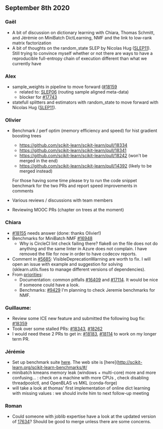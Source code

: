 ## September 8th 2020

### Gaël
- A bit of discussion on dictionary learning with Chiara, Thomas Schmitt, and Jérémie on MiniBatch DictLearning, NMF and the link to low-rank matrix factorization
- A bit of thoughts on the random_state SLEP by Nicolas Hug ([SLEP11](https://github.com/scikit-learn/enhancement_proposals/pull/24)).
  Still trying to convince myself whether or not there are ways to have a reproducible full-entropy chain of execution different than what we currently have

### Alex
- sample_weights in pipeline to move forward ([#18159](https://github.com/scikit-learn/scikit-learn/issues/18159)
  - related to: [SLEP06](https://github.com/scikit-learn/enhancement_proposals/blob/master/slep006/proposal.rst) (routing sample aligned meta-data)
  - blocker for [#17743](https://github.com/scikit-learn/scikit-learn/pull/17743)
- statefull splitters and estimators with random_state to move forward with Nicolas Hug
  ([SLEP11](https://github.com/scikit-learn/enhancement_proposals/pull/24)).

### Olivier
- Benchmark / perf optim (memory efficiency and speed) for hist gradient boosting trees
    - https://github.com/scikit-learn/scikit-learn/pull/18334
    - https://github.com/scikit-learn/scikit-learn/pull/18341
    - https://github.com/scikit-learn/scikit-learn/pull/18242 (won't be merged in the end)
    - https://github.com/scikit-learn/scikit-learn/pull/14392 (likely to be merged instead)

    For those having some time please try to run the code snippet benchmark for the two PRs and report speed improvements in comments

- Various reviews / discussions with team members
- Reviewing MOOC PRs (chapter on trees at the moment)

### Chiara
- [#18155](https://github.com/scikit-learn/scikit-learn/pull/18155) needs answer (done: thanks Olivier!)
- Benchmarks for MiniBatch NMF [#16948](https://github.com/scikit-learn/scikit-learn/pull/16948)
  - Why is CircleCI lint check failing there? flake8 on the file does not do anything and the same linter in Azure does not complain.
    I have removed the file for now in order to have codecov reports.
- Comment in [#5685](https://github.com/scikit-learn/scikit-learn/issues/5685): VisibleDeprecationWarning are worth to fix.
  I will open an issue with example and suggestion for solving (sklearn.utils.fixes to  manage different versions of dependencies).
- From [priorities](https://github.com/scikit-learn-inria-fondation/follow-up/projects/2):
    - Documentation: common pitfalls [#16409](https://github.com/scikit-learn/scikit-learn/pull/16409) and
      [#17114](https://github.com/scikit-learn/scikit-learn/pull/17114). It would be nice if someone could have a look.
    - Benchmarks: [#9429](https://github.com/scikit-learn/scikit-learn/issues/9429) I'm planning to check Jeremie benchmarks for NMF.

### Guillaume:
- Review some ICE new feature and submitted the following bug fix: [#18359](https://github.com/scikit-learn/scikit-learn/pull/18359)
- Took over some stalled PRs: [#18343](https://github.com/scikit-learn/scikit-learn/pull/18343),
  [#18262](https://github.com/scikit-learn/scikit-learn/pull/18262)
- I would need these 2 PRs to get in: [#18183](https://github.com/scikit-learn/scikit-learn/pull/18183),
  [#18114](https://github.com/scikit-learn/scikit-learn/pull/18114) to work on my longer term PR.
 
### Jérémie
- Set up benchmark suite [here](https://github.com/scikit-learn/scikit-learn-benchmarks). The web site is
  [here](http://scikit-learn.org/scikit-learn-benchmarks/#/
- minibatch kmeans memory leak (windows + multi-core) more and more confusing... : check on a machine with more CPUs , check disabling threadpoolctl,
  and OpenBLAS vs MKL (conda-forge)
- will take a look at thomas' first implementation of online dict learning with missing values : we should invite him to next follow-up meeting

### Roman
- Could someone with joblib expertise have a look at the updated version of [17634](https://github.com/scikit-learn/scikit-learn/pull/17634)?
   Should be good to merge unless there are some concerns.
